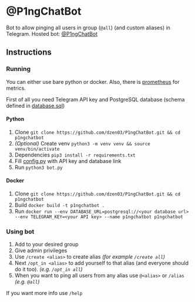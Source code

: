 # @P1ngChatBot

Bot to allow pinging all users in group (`@all`) (and custom aliases) in Telegram. Hosted bot: [@P1ngChatBot](https://t.me/P1ngChatBot)

## Instructions

### Running

You can either use bare python or docker.
Also, there is [prometheus](https://prometheus.io/) for metrics.

First of all you need Telegram API key and PostgreSQL database (schema defined in [database.sql](database.sql))

#### Python

1. Clone `git clone https://github.com/dzen03/P1ngChatBot.git && cd p1ngchatbot`
2. _(Optional)_ Create venv `python3 -m venv venv && source venv/bin/activate`
3. Dependencies `pip3 install -r requirements.txt`
4. Fill [config.py](config.py) with API key and database link
5. Run `python3 bot.py`

#### Docker

1. Clone `git clone https://github.com/dzen03/P1ngChatBot.git && cd p1ngchatbot`
2. Build `docker build -t p1ngchatbot .`
3. Run `docker run --env DATABASE_URL=postgresql://<your database url> --env TELEGRAM_KEY=<your API key> --name p1ngchatbot p1ngchatbot`

### Using bot

1. Add to your desired group
2. Give admin privileges
3. Use `/create <alias>` to create alias _(for example `/create all`)_
4. Next `/opt_in <alias>` to add yourself to that alias (and everyone should do it too). _(e.g. `/opt_in all`)_
5. When you want to ping all users from any alias use `@<alias>` or `/alias` _(e.g. `@all`)_

If you want more info use `/help`
